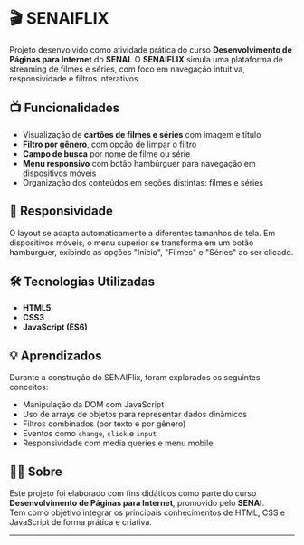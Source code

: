 # 🎬 SENAIFLIX
Projeto desenvolvido como atividade prática do curso **Desenvolvimento de Páginas para Internet** do **SENAI**. O **SENAIFLIX** simula uma plataforma de streaming de filmes e séries, com foco em navegação intuitiva, responsividade e filtros interativos.

## 📺 Funcionalidades

- Visualização de **cartões de filmes e séries** com imagem e título
- **Filtro por gênero**, com opção de limpar o filtro
- **Campo de busca** por nome de filme ou série
- **Menu responsivo** com botão hambúrguer para navegação em dispositivos móveis
- Organização dos conteúdos em seções distintas: filmes e séries

## 📱 Responsividade

O layout se adapta automaticamente a diferentes tamanhos de tela. Em dispositivos móveis, o menu superior se transforma em um botão hambúrguer, exibindo as opções "Início", "Filmes" e "Séries" ao ser clicado.

## 🛠️ Tecnologias Utilizadas

- **HTML5**
- **CSS3**
- **JavaScript (ES6)**


## 💡 Aprendizados

Durante a construção do SENAIFlix, foram explorados os seguintes conceitos:

- Manipulação da DOM com JavaScript
- Uso de arrays de objetos para representar dados dinâmicos
- Filtros combinados (por texto e por gênero)
- Eventos como `change`, `click` e `input`
- Responsividade com media queries e menu mobile

## 👩‍🏫 Sobre

Este projeto foi elaborado com fins didáticos como parte do curso **Desenvolvimento de Páginas para Internet**, promovido pelo **SENAI**.  
Tem como objetivo integrar os principais conhecimentos de HTML, CSS e JavaScript de forma prática e criativa.

---

